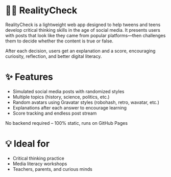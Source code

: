 # 🕵️‍♂️ RealityCheck

RealityCheck is a lightweight web app designed to help tweens and teens develop critical thinking skills in the age of social media. It presents users with posts that look like they came from popular platforms—then challenges them to decide whether the content is true or false.

After each decision, users get an explanation and a score, encouraging curiosity, reflection, and better digital literacy.

# ✨ Features

- Simulated social media posts with randomized styles
- Multiple topics (history, science, politics, etc.)
- Random avatars using Gravatar styles (robohash, retro, wavatar, etc.)
- Explanations after each answer to encourage learning
- Score tracking and endless post stream

No backend required – 100% static, runs on GitHub Pages

# 💡 Ideal for

- Critical thinking practice
- Media literacy workshops
- Teachers, parents, and curious minds